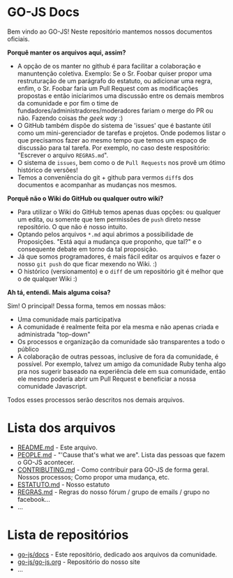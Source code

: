 GO-JS Docs
==========

Bem vindo ao GO-JS!
Neste repositório mantemos nossos documentos oficiais.

**Porquê manter os arquivos aqui, assim?**

  * A opção de os manter no github é para facilitar a colaboração e manuntenção coletiva.
Exemplo: Se o Sr. Foobar quiser propor uma restruturação de um parágrafo do estatuto, ou adicionar uma regra, enfim, o Sr. Foobar faria um Pull Request com as modificações propostas e então inicíarimos uma discussão entre os demais membros da comunidade e por fim o time de fundadores/administradores/moderadores fariam o merge do PR ou não. Fazendo coisas *the geek way* :)
  * O GitHub também dispõe do sistema de 'issues' que é bastante útil como um mini-gerenciador de tarefas e projetos. Onde podemos listar o que precisamos fazer ao mesmo tempo que temos um espaço de discussão para tal tarefa. Por exemplo, no caso deste respositório: "Escrever o arquivo `REGRAS.md`".
  * O sistema de `issues`, bem como o de `Pull Requests` nos provê um ótimo histórico de versões!
  * Temos a conveniência do git + github para vermos `diff`s dos documentos e acompanhar as mudanças nos mesmos.

**Porquê não o Wiki do GitHub ou qualquer outro wiki?**

  * Para utilizar o Wiki do GitHub temos apenas duas opções: ou qualquer um edita, ou somente que tem permissões de `push` direto nesse repositório. O que não é nosso intuito.
  * Optando pelos arquivos `*.md` aqui abrimos a possibilidade de Proposições. "Está aqui a mudança que proponho, que tal?" e o consequente debate em torno da tal proposição.
  * Já que somos programadores, é mais fácil editar os arquivos e fazer o nosso `git push` do que ficar mexendo no Wiki. :)
  * O histórico (versionamento) e o `diff` de um repositório git é melhor que o de qualquer Wiki :)

**Ah tá, entendi. Mais alguma coisa?**

Sim! O principal! Dessa forma, temos em nossas mãos:
  * Uma comunidade mais participativa
  * A comunidade é realmente feita por ela mesma e não apenas criada e administrada "top-down"
  * Os processos e organização da comunidade são transparentes a todo o público
  * A colaboração de outras pessoas, inclusive de fora da comunidade, é possível. Por exemplo, talvez um amigo da comunidade Ruby tenha algo pra nos sugerir baseado na experiência dele em sua comunidade, então ele mesmo podería abrir um Pull Request e beneficiar a nossa comunidade Javascript.

Todos esses processos serão descritos nos demais arquivos.

# Lista dos arquivos

  * [README.md](https://github.com/go-js/docs/blob/master/README.md) - Este arquivo.
  * [PEOPLE.md](https://github.com/go-js/docs/blob/master/PEOPLE.md) - "'Cause that's what we are". Lista das pessoas que fazem o GO-JS acontecer.
  * [CONTRIBUTING.md](https://github.com/go-js/docs/blob/master/CONTRIBUTING.md) - Como contribuir para GO-JS de forma geral. Nossos processos; Como propor uma mudança, etc.
  * [ESTATUTO.md](https://github.com/go-js/docs/blob/master/ESTATUTO.md) - Nosso estatuto
  * [REGRAS.md](https://github.com/go-js/docs/blob/master/REGRAS.md) - Regras do nosso fórum / grupo de emails / grupo no facebook...
  * ...

# Lista de repositórios
  * [go-js/docs](https://github.com/go-js/docs) - Este repositório, dedicado aos arquivos da comunidade.
  * [go-js/go-js.org](https://github.com/go-js/go-js.org) - Repositório do nosso site
  * ...

